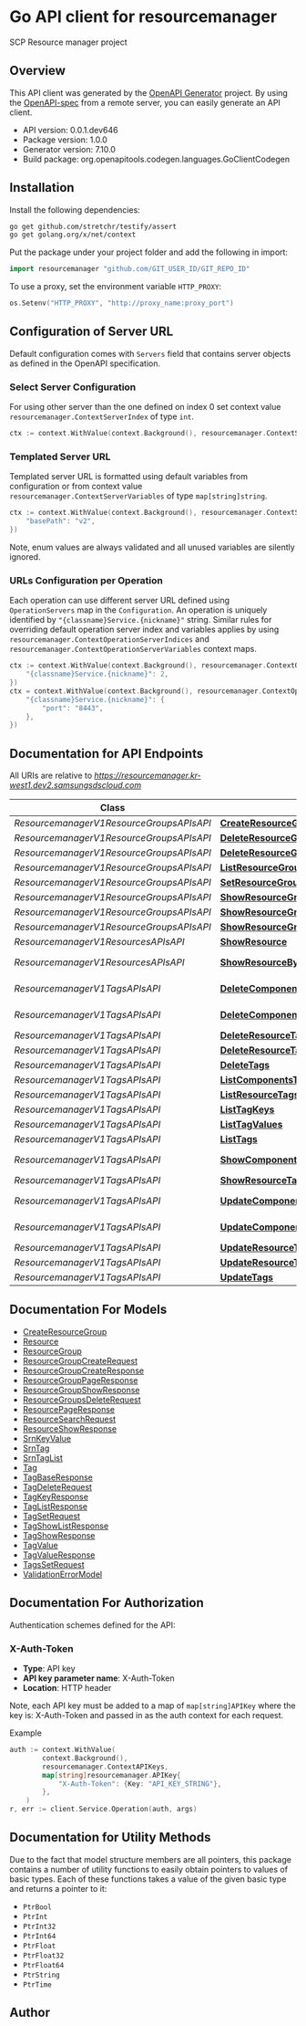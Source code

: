 # Go API client for resourcemanager

SCP Resource manager project

## Overview
This API client was generated by the [OpenAPI Generator](https://openapi-generator.tech) project.  By using the [OpenAPI-spec](https://www.openapis.org/) from a remote server, you can easily generate an API client.

- API version: 0.0.1.dev646
- Package version: 1.0.0
- Generator version: 7.10.0
- Build package: org.openapitools.codegen.languages.GoClientCodegen

## Installation

Install the following dependencies:

```sh
go get github.com/stretchr/testify/assert
go get golang.org/x/net/context
```

Put the package under your project folder and add the following in import:

```go
import resourcemanager "github.com/GIT_USER_ID/GIT_REPO_ID"
```

To use a proxy, set the environment variable `HTTP_PROXY`:

```go
os.Setenv("HTTP_PROXY", "http://proxy_name:proxy_port")
```

## Configuration of Server URL

Default configuration comes with `Servers` field that contains server objects as defined in the OpenAPI specification.

### Select Server Configuration

For using other server than the one defined on index 0 set context value `resourcemanager.ContextServerIndex` of type `int`.

```go
ctx := context.WithValue(context.Background(), resourcemanager.ContextServerIndex, 1)
```

### Templated Server URL

Templated server URL is formatted using default variables from configuration or from context value `resourcemanager.ContextServerVariables` of type `map[string]string`.

```go
ctx := context.WithValue(context.Background(), resourcemanager.ContextServerVariables, map[string]string{
	"basePath": "v2",
})
```

Note, enum values are always validated and all unused variables are silently ignored.

### URLs Configuration per Operation

Each operation can use different server URL defined using `OperationServers` map in the `Configuration`.
An operation is uniquely identified by `"{classname}Service.{nickname}"` string.
Similar rules for overriding default operation server index and variables applies by using `resourcemanager.ContextOperationServerIndices` and `resourcemanager.ContextOperationServerVariables` context maps.

```go
ctx := context.WithValue(context.Background(), resourcemanager.ContextOperationServerIndices, map[string]int{
	"{classname}Service.{nickname}": 2,
})
ctx = context.WithValue(context.Background(), resourcemanager.ContextOperationServerVariables, map[string]map[string]string{
	"{classname}Service.{nickname}": {
		"port": "8443",
	},
})
```

## Documentation for API Endpoints

All URIs are relative to *https://resourcemanager.kr-west1.dev2.samsungsdscloud.com*

Class | Method | HTTP request | Description
------------ | ------------- | ------------- | -------------
*ResourcemanagerV1ResourceGroupsAPIsAPI* | [**CreateResourceGroup**](docs/ResourcemanagerV1ResourceGroupsAPIsAPI.md#createresourcegroup) | **Post** /v1/resource-groups | CreateResourceGroup
*ResourcemanagerV1ResourceGroupsAPIsAPI* | [**DeleteResourceGroup**](docs/ResourcemanagerV1ResourceGroupsAPIsAPI.md#deleteresourcegroup) | **Delete** /v1/resource-groups/{resource_group_id} | DeleteResourceGroup
*ResourcemanagerV1ResourceGroupsAPIsAPI* | [**DeleteResourceGroups**](docs/ResourcemanagerV1ResourceGroupsAPIsAPI.md#deleteresourcegroups) | **Delete** /v1/resource-groups | DeleteResourceGroups
*ResourcemanagerV1ResourceGroupsAPIsAPI* | [**ListResourceGroups**](docs/ResourcemanagerV1ResourceGroupsAPIsAPI.md#listresourcegroups) | **Get** /v1/resource-groups | ListResourceGroups
*ResourcemanagerV1ResourceGroupsAPIsAPI* | [**SetResourceGroup**](docs/ResourcemanagerV1ResourceGroupsAPIsAPI.md#setresourcegroup) | **Put** /v1/resource-groups/{resource_group_id} | SetResourceGroup
*ResourcemanagerV1ResourceGroupsAPIsAPI* | [**ShowResourceGroup**](docs/ResourcemanagerV1ResourceGroupsAPIsAPI.md#showresourcegroup) | **Get** /v1/resource-groups/{resource_group_id} | ShowResourceGroup
*ResourcemanagerV1ResourceGroupsAPIsAPI* | [**ShowResourceGroupResources**](docs/ResourcemanagerV1ResourceGroupsAPIsAPI.md#showresourcegroupresources) | **Post** /v1/resource-groups/resources | ShowResourceGroupResources
*ResourcemanagerV1ResourceGroupsAPIsAPI* | [**ShowResourceGroupResourcesByGroupId**](docs/ResourcemanagerV1ResourceGroupsAPIsAPI.md#showresourcegroupresourcesbygroupid) | **Get** /v1/resource-groups/{resource_group_id}/resources | ShowResourceGroupResources
*ResourcemanagerV1ResourcesAPIsAPI* | [**ShowResource**](docs/ResourcemanagerV1ResourcesAPIsAPI.md#showresource) | **Get** /v1/resources/{srn} | ShowResource
*ResourcemanagerV1ResourcesAPIsAPI* | [**ShowResourceByComponents**](docs/ResourcemanagerV1ResourcesAPIsAPI.md#showresourcebycomponents) | **Get** /v1/resources/{region}/{service_type}/{resource_type}/{resource_identifier} | ShowResourceByComponents
*ResourcemanagerV1TagsAPIsAPI* | [**DeleteComponentsTag**](docs/ResourcemanagerV1TagsAPIsAPI.md#deletecomponentstag) | **Delete** /v1/tags/{region}/{service_type}/{resource_type}/{resource_identifier}/{key} | DeleteComponentsTag
*ResourcemanagerV1TagsAPIsAPI* | [**DeleteComponentsTags**](docs/ResourcemanagerV1TagsAPIsAPI.md#deletecomponentstags) | **Delete** /v1/tags/{region}/{service_type}/{resource_type}/{resource_identifier} | DeleteComponentsTags
*ResourcemanagerV1TagsAPIsAPI* | [**DeleteResourceTag**](docs/ResourcemanagerV1TagsAPIsAPI.md#deleteresourcetag) | **Delete** /v1/tags/{srn}/{key} | DeleteResourceTag
*ResourcemanagerV1TagsAPIsAPI* | [**DeleteResourceTags**](docs/ResourcemanagerV1TagsAPIsAPI.md#deleteresourcetags) | **Delete** /v1/tags/{srn} | DeleteResourceTags
*ResourcemanagerV1TagsAPIsAPI* | [**DeleteTags**](docs/ResourcemanagerV1TagsAPIsAPI.md#deletetags) | **Delete** /v1/tags | DeleteTags
*ResourcemanagerV1TagsAPIsAPI* | [**ListComponentsTags**](docs/ResourcemanagerV1TagsAPIsAPI.md#listcomponentstags) | **Get** /v1/tags/{region}/{service_type}/{resource_type}/{resource_identifier} | ListComponentsTags
*ResourcemanagerV1TagsAPIsAPI* | [**ListResourceTags**](docs/ResourcemanagerV1TagsAPIsAPI.md#listresourcetags) | **Get** /v1/tags/{srn} | ListResourceTags
*ResourcemanagerV1TagsAPIsAPI* | [**ListTagKeys**](docs/ResourcemanagerV1TagsAPIsAPI.md#listtagkeys) | **Get** /v1/tags/keys | ListTagKeys
*ResourcemanagerV1TagsAPIsAPI* | [**ListTagValues**](docs/ResourcemanagerV1TagsAPIsAPI.md#listtagvalues) | **Get** /v1/tags/values | ListTagValues
*ResourcemanagerV1TagsAPIsAPI* | [**ListTags**](docs/ResourcemanagerV1TagsAPIsAPI.md#listtags) | **Get** /v1/tags | ListTags
*ResourcemanagerV1TagsAPIsAPI* | [**ShowComponentsTag**](docs/ResourcemanagerV1TagsAPIsAPI.md#showcomponentstag) | **Get** /v1/tags/{region}/{service_type}/{resource_type}/{resource_identifier}/{key} | ShowComponentsTag
*ResourcemanagerV1TagsAPIsAPI* | [**ShowResourceTag**](docs/ResourcemanagerV1TagsAPIsAPI.md#showresourcetag) | **Get** /v1/tags/{srn}/{key} | ShowResourceTag
*ResourcemanagerV1TagsAPIsAPI* | [**UpdateComponentsTagValue**](docs/ResourcemanagerV1TagsAPIsAPI.md#updatecomponentstagvalue) | **Put** /v1/tags/{region}/{service_type}/{resource_type}/{resource_identifier}/{key} | UpdateComponentsTagValue
*ResourcemanagerV1TagsAPIsAPI* | [**UpdateComponentsTags**](docs/ResourcemanagerV1TagsAPIsAPI.md#updatecomponentstags) | **Put** /v1/tags/{region}/{service_type}/{resource_type}/{resource_identifier}/bulk | UpdateComponentsTags
*ResourcemanagerV1TagsAPIsAPI* | [**UpdateResourceTagValue**](docs/ResourcemanagerV1TagsAPIsAPI.md#updateresourcetagvalue) | **Put** /v1/tags/{srn}/{key} | UpdateResourceTagValue
*ResourcemanagerV1TagsAPIsAPI* | [**UpdateResourceTags**](docs/ResourcemanagerV1TagsAPIsAPI.md#updateresourcetags) | **Put** /v1/tags/{srn}/bulk | UpdateResourceTags
*ResourcemanagerV1TagsAPIsAPI* | [**UpdateTags**](docs/ResourcemanagerV1TagsAPIsAPI.md#updatetags) | **Put** /v1/tags/bulk | UpdateTags


## Documentation For Models

 - [CreateResourceGroup](docs/CreateResourceGroup.md)
 - [Resource](docs/Resource.md)
 - [ResourceGroup](docs/ResourceGroup.md)
 - [ResourceGroupCreateRequest](docs/ResourceGroupCreateRequest.md)
 - [ResourceGroupCreateResponse](docs/ResourceGroupCreateResponse.md)
 - [ResourceGroupPageResponse](docs/ResourceGroupPageResponse.md)
 - [ResourceGroupShowResponse](docs/ResourceGroupShowResponse.md)
 - [ResourceGroupsDeleteRequest](docs/ResourceGroupsDeleteRequest.md)
 - [ResourcePageResponse](docs/ResourcePageResponse.md)
 - [ResourceSearchRequest](docs/ResourceSearchRequest.md)
 - [ResourceShowResponse](docs/ResourceShowResponse.md)
 - [SrnKeyValue](docs/SrnKeyValue.md)
 - [SrnTag](docs/SrnTag.md)
 - [SrnTagList](docs/SrnTagList.md)
 - [Tag](docs/Tag.md)
 - [TagBaseResponse](docs/TagBaseResponse.md)
 - [TagDeleteRequest](docs/TagDeleteRequest.md)
 - [TagKeyResponse](docs/TagKeyResponse.md)
 - [TagListResponse](docs/TagListResponse.md)
 - [TagSetRequest](docs/TagSetRequest.md)
 - [TagShowListResponse](docs/TagShowListResponse.md)
 - [TagShowResponse](docs/TagShowResponse.md)
 - [TagValue](docs/TagValue.md)
 - [TagValueResponse](docs/TagValueResponse.md)
 - [TagsSetRequest](docs/TagsSetRequest.md)
 - [ValidationErrorModel](docs/ValidationErrorModel.md)


## Documentation For Authorization


Authentication schemes defined for the API:
### X-Auth-Token

- **Type**: API key
- **API key parameter name**: X-Auth-Token
- **Location**: HTTP header

Note, each API key must be added to a map of `map[string]APIKey` where the key is: X-Auth-Token and passed in as the auth context for each request.

Example

```go
auth := context.WithValue(
		context.Background(),
		resourcemanager.ContextAPIKeys,
		map[string]resourcemanager.APIKey{
			"X-Auth-Token": {Key: "API_KEY_STRING"},
		},
	)
r, err := client.Service.Operation(auth, args)
```


## Documentation for Utility Methods

Due to the fact that model structure members are all pointers, this package contains
a number of utility functions to easily obtain pointers to values of basic types.
Each of these functions takes a value of the given basic type and returns a pointer to it:

* `PtrBool`
* `PtrInt`
* `PtrInt32`
* `PtrInt64`
* `PtrFloat`
* `PtrFloat32`
* `PtrFloat64`
* `PtrString`
* `PtrTime`

## Author



